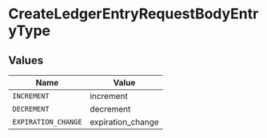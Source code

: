 # CreateLedgerEntryRequestBodyEntryType


## Values

| Name                | Value               |
| ------------------- | ------------------- |
| `INCREMENT`         | increment           |
| `DECREMENT`         | decrement           |
| `EXPIRATION_CHANGE` | expiration_change   |